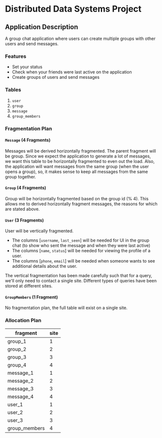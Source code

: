 # Distributed Data Systems Project

## Application Description
A group chat application where users can create multiple groups with other users and send messages.

### Features
- Set your status
- Check when your friends were last active on the application
- Create groups of users and send messages

### Tables
1. `user`
2. `group`
3. `message`
4. `group_members`

### Fragmentation Plan
#### `Message` (4 Fragments)
Messages will be derived horizontally fragmented. The parent fragment will be group. Since we expect the application to generate a lot of messages, we want this table to be horizontally fragmented to even out the load. Also, the application will want messages from the same group (when the user opens a group), so, it makes sense to keep all messages from the same group together.

#### `Group` (4 Fragments)
Group will be horizontally fragmented based on the group id (% 4). This allows me to derived horizontally fragment messages, the reasons for which are stated above.

#### `User` (3 Fragments)
User will be vertically fragmented.
 - The columns [`username`, `last_seen`] will be needed for UI in the group chat (to show who sent the message and when they were last active)
 - The columns [`name`, `status`] will be needed for viewing the profile of a user.
 - The columns [`phone`, `email`] will be needed when someone wants to see additional details about the user.

The vertical fragmentation has been made carefully such that for a query, we'll only need to contact a single site. Different types of queries have been stored at different sites.

#### `GroupMembers` (1 Fragment)
No fragmentation plan, the full table will exist on a single site.

### Allocation Plan
|fragment|site|
|--------|----|
|group_1|1|
|group_2|2|
|group_3|3|
|group_4|4|
|message_1|1|
|message_2|2|
|message_3|3|
|message_4|4|
|user_1|1|
|user_2|2|
|user_3|3|
|group_members|4|
